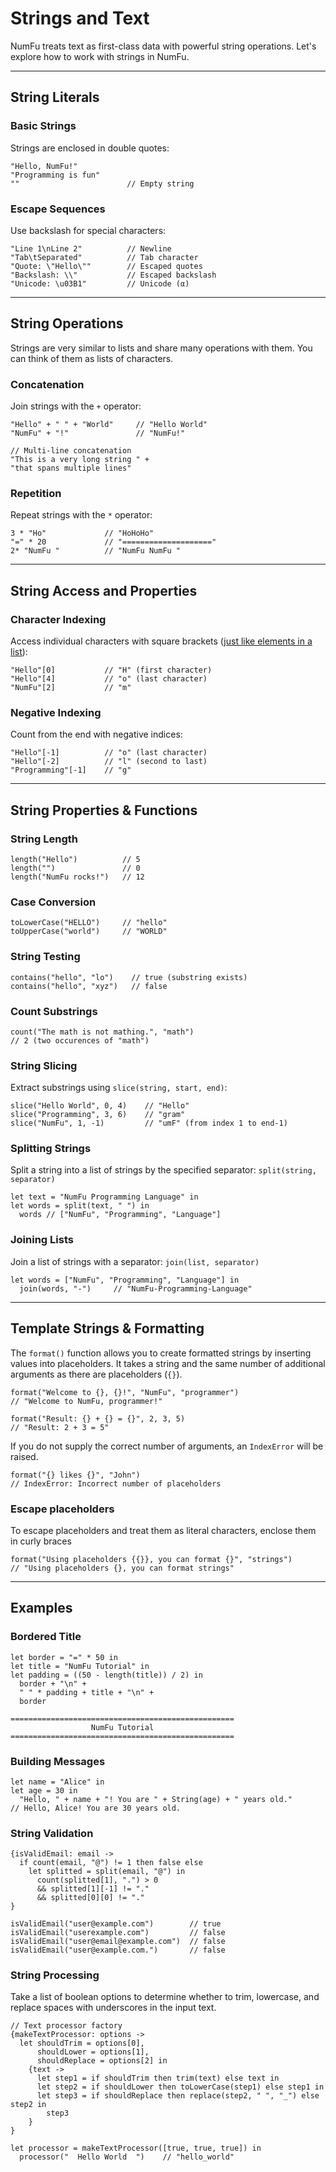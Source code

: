 # Strings and Text

NumFu treats text as first-class data with powerful string operations. Let's explore how to work with strings in NumFu.

-----
## String Literals

### Basic Strings

Strings are enclosed in double quotes:

```numfu
"Hello, NumFu!"
"Programming is fun"
""                        // Empty string
```

### Escape Sequences

Use backslash for special characters:

```numfu
"Line 1\nLine 2"          // Newline
"Tab\tSeparated"          // Tab character
"Quote: \"Hello\""        // Escaped quotes
"Backslash: \\"           // Escaped backslash
"Unicode: \u03B1"         // Unicode (α)
```

-----
## String Operations

Strings are very similar to lists and share many operations with them. You can think of them as lists of characters.

### Concatenation

Join strings with the `+` operator:

```numfu
"Hello" + " " + "World"     // "Hello World"
"NumFu" + "!"               // "NumFu!"

// Multi-line concatenation
"This is a very long string " +
"that spans multiple lines"
```

### Repetition

Repeat strings with the `*` operator:

```numfu
3 * "Ho"             // "HoHoHo"
"=" * 20             // "===================="
2* "NumFu "          // "NumFu NumFu "
```

-----
## String Access and Properties

### Character Indexing

Access individual characters with square brackets ([just like elements in a list](http://localhost:3000/docs/guide/lists#accessing-list-elements)):

```numfu
"Hello"[0]           // "H" (first character)
"Hello"[4]           // "o" (last character)
"NumFu"[2]           // "m"
```

### Negative Indexing

Count from the end with negative indices:

```numfu
"Hello"[-1]          // "o" (last character)
"Hello"[-2]          // "l" (second to last)
"Programming"[-1]    // "g"
```


-----
## String Properties & Functions

### String Length

```numfu
length("Hello")          // 5
length("")               // 0
length("NumFu rocks!")   // 12
```

### Case Conversion

```numfu
toLowerCase("HELLO")     // "hello"
toUpperCase("world")     // "WORLD"
```

### String Testing

```numfu
contains("hello", "lo")    // true (substring exists)
contains("hello", "xyz")   // false
```

### Count Substrings

```numfu
count("The math is not mathing.", "math")
// 2 (two occurences of "math")
```

### String Slicing

Extract substrings using `slice(string, start, end)`:

```numfu
slice("Hello World", 0, 4)    // "Hello"
slice("Programming", 3, 6)    // "gram"
slice("NumFu", 1, -1)         // "umF" (from index 1 to end-1)
```

### Splitting Strings

Split a string into a list of strings by the specified separator: `split(string, separator)`

```numfu
let text = "NumFu Programming Language" in
let words = split(text, " ") in
  words // ["NumFu", "Programming", "Language"]
```

### Joining Lists

Join a list of strings with a separator: `join(list, separator)`

```numfu
let words = ["NumFu", "Programming", "Language"] in
  join(words, "-")     // "NumFu-Programming-Language"
```

-----
## Template Strings & Formatting

The `format()` function allows you to create formatted strings by inserting values into placeholders. It takes a string and the same number of additional arguments as there are placeholders (`{}`).

```numfu
format("Welcome to {}, {}!", "NumFu", "programmer")
// "Welcome to NumFu, programmer!"

format("Result: {} + {} = {}", 2, 3, 5)
// "Result: 2 + 3 = 5"
```

If you do not supply the correct number of arguments, an `IndexError` will be raised.

```numfu
format("{} likes {}", "John")
// IndexError: Incorrect number of placeholders
```

### Escape placeholders

To escape placeholders and treat them as literal characters, enclose them in curly braces

```numfu
format("Using placeholders {{}}, you can format {}", "strings")
// "Using placeholders {}, you can format strings"
```

-----
## Examples

### Bordered Title

```numfu
let border = "=" * 50 in
let title = "NumFu Tutorial" in
let padding = ((50 - length(title)) / 2) in
  border + "\n" +
  " " * padding + title + "\n" +
  border
```
```
==================================================
                  NumFu Tutorial
==================================================
```

### Building Messages

```numfu
let name = "Alice" in
let age = 30 in
  "Hello, " + name + "! You are " + String(age) + " years old."
// Hello, Alice! You are 30 years old.
```

### String Validation

```numfu
{isValidEmail: email ->
  if count(email, "@") != 1 then false else
    let splitted = split(email, "@") in
      count(splitted[1], ".") > 0
      && splitted[1][-1] != "."
      && splitted[0][0] != "."
}

isValidEmail("user@example.com")        // true
isValidEmail("userexample.com")         // false
isValidEmail("user@email@example.com")  // false
isValidEmail("user@example.com.")       // false
```

### String Processing

Take a list of boolean options to determine whether to trim, lowercase, and replace spaces with underscores in the input text.

```numfu
// Text processor factory
{makeTextProcessor: options ->
  let shouldTrim = options[0],
      shouldLower = options[1],
      shouldReplace = options[2] in
    {text ->
      let step1 = if shouldTrim then trim(text) else text in
      let step2 = if shouldLower then toLowerCase(step1) else step1 in
      let step3 = if shouldReplace then replace(step2, " ", "_") else step2 in
        step3
    }
}

let processor = makeTextProcessor([true, true, true]) in
  processor("  Hello World  ")    // "hello_world"
```
